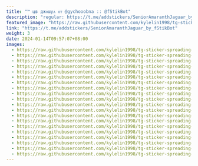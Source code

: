 ```yaml
---
title: "™︎ цʙ джᴏɯуᴀ ᴏᴛ @gychooobna :: @fStikBot"
description: "regular: https://t.me/addstickers/SeniorAmaranthJaguar_by_fStikBot"
featured_image: "https://raw.githubusercontent.com/kylelin1998/tg-sticker-spreading-worldwide-images/main/img/2abd087a-f6c4-4d1c-9562-1967866b57ed.jpg"
link: "https://t.me/addstickers/SeniorAmaranthJaguar_by_fStikBot"
weight: 3
date: 2024-01-14T09:57:07+08:00
images:
  - https://raw.githubusercontent.com/kylelin1998/tg-sticker-spreading-worldwide-images/main/img/2abd087a-f6c4-4d1c-9562-1967866b57ed.jpg
  - https://raw.githubusercontent.com/kylelin1998/tg-sticker-spreading-worldwide-images/main/img/46a53820-8b03-4ba2-9e47-218711701410.jpg
  - https://raw.githubusercontent.com/kylelin1998/tg-sticker-spreading-worldwide-images/main/img/6e8e7ed8-366c-458a-b404-ed415fc957b9.jpg
  - https://raw.githubusercontent.com/kylelin1998/tg-sticker-spreading-worldwide-images/main/img/476cfb01-37d8-4fc7-a52c-e47f34adc8dc.jpg
  - https://raw.githubusercontent.com/kylelin1998/tg-sticker-spreading-worldwide-images/main/img/36fc8588-bf67-4aae-ab14-1dfea97566d5.jpg
  - https://raw.githubusercontent.com/kylelin1998/tg-sticker-spreading-worldwide-images/main/img/7cdbfc27-dc1b-4168-b18f-993d8af177f0.jpg
  - https://raw.githubusercontent.com/kylelin1998/tg-sticker-spreading-worldwide-images/main/img/996ad4c1-d6c5-4c67-b7e5-6f5cd632ee47.jpg
  - https://raw.githubusercontent.com/kylelin1998/tg-sticker-spreading-worldwide-images/main/img/ab60366f-b22c-4364-bc49-01dfb15b3c6b.jpg
  - https://raw.githubusercontent.com/kylelin1998/tg-sticker-spreading-worldwide-images/main/img/cfdb44c9-0006-4211-b430-750e8d6e1a3b.jpg
  - https://raw.githubusercontent.com/kylelin1998/tg-sticker-spreading-worldwide-images/main/img/22415196-1ed9-4b6e-8c2b-7faa3bb1cf66.jpg
  - https://raw.githubusercontent.com/kylelin1998/tg-sticker-spreading-worldwide-images/main/img/963ea235-ed7d-4e46-b3e6-c67db2fc5c46.jpg
  - https://raw.githubusercontent.com/kylelin1998/tg-sticker-spreading-worldwide-images/main/img/9f7daedf-2ee3-49a0-a0b7-26823333a8da.jpg
  - https://raw.githubusercontent.com/kylelin1998/tg-sticker-spreading-worldwide-images/main/img/f03ce51a-94ea-47ba-96ec-d70b393cefe4.jpg
  - https://raw.githubusercontent.com/kylelin1998/tg-sticker-spreading-worldwide-images/main/img/db8c49ce-51f8-41ad-91ae-eef64bee7459.jpg
  - https://raw.githubusercontent.com/kylelin1998/tg-sticker-spreading-worldwide-images/main/img/ffcdab84-89fa-4ace-a3fa-eaaaa19e9e4c.jpg
  - https://raw.githubusercontent.com/kylelin1998/tg-sticker-spreading-worldwide-images/main/img/ae0db1af-ec2e-41aa-b4e5-961bc8f1c422.jpg
  - https://raw.githubusercontent.com/kylelin1998/tg-sticker-spreading-worldwide-images/main/img/170aadcc-59e3-48be-8e11-b65c596db657.jpg
  - https://raw.githubusercontent.com/kylelin1998/tg-sticker-spreading-worldwide-images/main/img/8a734191-ba63-4852-a427-42995e101703.jpg
  - https://raw.githubusercontent.com/kylelin1998/tg-sticker-spreading-worldwide-images/main/img/12d26e26-03f4-4cd0-ad1c-a1284ff6324f.jpg
  - https://raw.githubusercontent.com/kylelin1998/tg-sticker-spreading-worldwide-images/main/img/0397f383-ac91-45c9-b355-169bfaaf5f90.jpg
---
```


